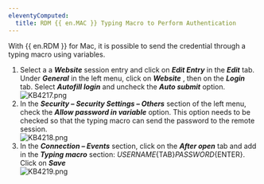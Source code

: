 ```yaml
---
eleventyComputed:
  title: RDM {{ en.MAC }} Typing Macro to Perform Authentication
---
```

With {{ en.RDM }} for Mac, it is possible to send the credential through a typing macro using variables.  

1. Select a a ***Website*** session entry and click on ***Edit Entry*** in the ***Edit*** tab. Under ***General*** in the left menu, click on ***Website*** , then on the ***Login*** tab. Select ***Autofill login*** and uncheck the ***Auto submit*** option.  
![KB4217.png](/img/en/kb/KB4217.png)
1. In the ***Security – Security Settings – Others*** section of the left menu, check the ***Allow password in variable*** option. This option needs to be checked so that the typing macro can send the password to the remote session.  
![KB4218.png](/img/en/kb/KB4218.png)
1. In the ***Connection – Events*** section, click on the ***After open*** tab and add in the ***Typing macro*** section: $USERNAME${TAB}$PASSWORD${ENTER}. Click on ***Save***  
![KB4219.png](/img/en/kb/KB4219.png)

